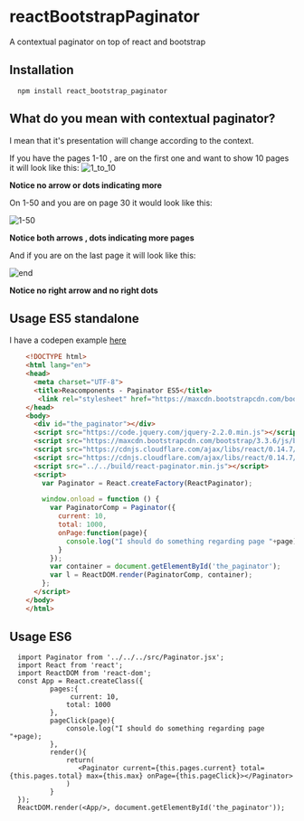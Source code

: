 # reactBootstrapPaginator
A contextual paginator on top of react and bootstrap
## Installation
```shell
  npm install react_bootstrap_paginator
```
## What do you mean with contextual paginator?

I mean that it's presentation will change according to the context.

If you have the pages 1-10  , are on the first one and want to show 10 pages it will look like this:
![1_to_10](https://cloud.githubusercontent.com/assets/2636143/13376102/9acd464c-dd90-11e5-9e18-2035c6a12b95.png)

**Notice no arrow or dots indicating more**

On 1-50 and you are on page 30 it would look like this:

![1-50](https://cloud.githubusercontent.com/assets/2636143/13376100/9ac9a96a-dd90-11e5-9774-0f48a88fb999.png)

**Notice both arrows , dots indicating more pages**

And if you are on the last page it will look like this:

![end](https://cloud.githubusercontent.com/assets/2636143/13376101/9acc64c0-dd90-11e5-9655-a30c765d8d6c.png)

**Notice no right arrow and no right dots**
## Usage ES5 standalone
I have a codepen example [here](http://codepen.io/drFabio/pen/yOemVV)
```html
    <!DOCTYPE html>
    <html lang="en">
    <head>
      <meta charset="UTF-8">
      <title>Reacomponents - Paginator ES5</title>
       <link rel="stylesheet" href="https://maxcdn.bootstrapcdn.com/bootstrap/3.3.6/css/bootstrap.min.css" integrity="sha384-1q8mTJOASx8j1Au+a5WDVnPi2lkFfwwEAa8hDDdjZlpLegxhjVME1fgjWPGmkzs7" crossorigin="anonymous">
    </head>
    <body>
      <div id="the_paginator"></div>
      <script src="https://code.jquery.com/jquery-2.2.0.min.js"></script>
      <script src="https://maxcdn.bootstrapcdn.com/bootstrap/3.3.6/js/bootstrap.min.js" integrity="sha384-0mSbJDEHialfmuBBQP6A4Qrprq5OVfW37PRR3j5ELqxss1yVqOtnepnHVP9aJ7xS" crossorigin="anonymous"></script>
      <script src="https://cdnjs.cloudflare.com/ajax/libs/react/0.14.7/react.js"></script>
      <script src="https://cdnjs.cloudflare.com/ajax/libs/react/0.14.7/react-dom.js"></script>
      <script src="../../build/react-paginator.min.js"></script>
      <script>
        var Paginator = React.createFactory(ReactPaginator);

        window.onload = function () {
          var PaginatorComp = Paginator({
            current: 10,
            total: 1000,
            onPage:function(page){
              console.log("I should do something regarding page "+page);
            }
          });
          var container = document.getElementById('the_paginator');
          var l = ReactDOM.render(PaginatorComp, container);
        };
      </script>
    </body>
    </html>
```

## Usage ES6
```es6
  import Paginator from '../../../src/Paginator.jsx';
  import React from 'react';
  import ReactDOM from 'react-dom';
  const App = React.createClass({
          pages:{
               current: 10,
              total: 1000
          },
          pageClick(page){
              console.log("I should do something regarding page "+page);
          },
          render(){
              return(
                 <Paginator current={this.pages.current} total={this.pages.total} max={this.max} onPage={this.pageClick}></Paginator>
              )
          }
  });
  ReactDOM.render(<App/>, document.getElementById('the_paginator'));
```
